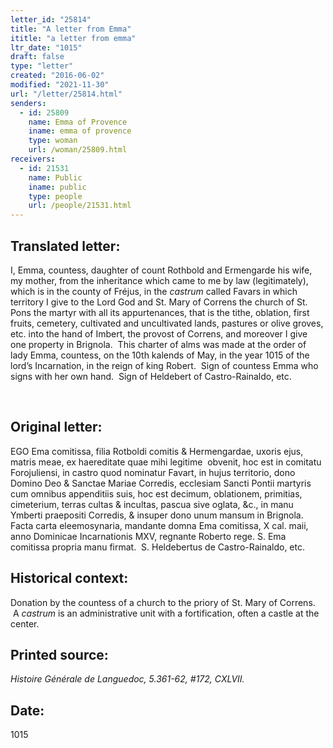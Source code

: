 ```yaml
---
letter_id: "25814"
title: "A letter from Emma"
ititle: "a letter from emma"
ltr_date: "1015"
draft: false
type: "letter"
created: "2016-06-02"
modified: "2021-11-30"
url: "/letter/25814.html"
senders:
  - id: 25809
    name: Emma of Provence
    iname: emma of provence
    type: woman
    url: /woman/25809.html
receivers:
  - id: 21531
    name: Public
    iname: public
    type: people
    url: /people/21531.html
---
```

<h2> Translated letter:</h2><p>I, Emma, countess, daughter of count Rothbold and Ermengarde his wife, my mother, from the inheritance which came to me by law (legitimately), which is in the county of Fréjus, in the <em>castrum</em> called Favars in which territory I give to the Lord God and St. Mary of Correns the church of St. Pons the martyr with all its appurtenances, that is the tithe, oblation, first fruits, cemetery, cultivated and uncultivated lands, pastures or olive groves, etc. into the hand of Imbert, the provost of Correns, and moreover I give one property in Brignola.&nbsp; This charter of alms was made at the order of lady Emma, countess, on the 10th kalends of May, in the year 1015 of the lord’s Incarnation, in the reign of king Robert.&nbsp; Sign of countess Emma who signs with her own hand.&nbsp; Sign of Heldebert of Castro-Rainaldo, etc.</p><p>&nbsp;</p><h2 class="mt-4"> Original letter:</h2><p>EGO Ema comitissa, filia Rotboldi comitis &amp; Hermengardae, uxoris ejus, matris meae, ex haereditate quae mihi legitime&nbsp; obvenit, hoc est in comitatu Forojuliensi, in castro quod nominatur Favart, in hujus territorio, dono Domino Deo &amp; Sanctae Mariae Corredis, ecclesiam Sancti Pontii martyris cum omnibus appenditiis suis, hoc est decimum, oblationem, primitias, cimeterium, terras cultas &amp; incultas, pascua sive oglata, &amp;c., in manu Ymberti praepositi Corredis, &amp; insuper dono unum mansum in Brignola. Facta carta eleemosynaria, mandante domna Ema comitissa, X cal. maii, anno Dominicae Incarnationis MXV, regnante Roberto rege. S. Ema comitissa propria manu firmat.&nbsp; S. Heldebertus de Castro-Rainaldo, etc.</p><h2 class="mt-4"> Historical context:</h2><p>Donation by the countess of a church to the priory of St. Mary of Correns. &nbsp;A <em>castrum</em> is an administrative unit with a fortification, often a castle at the center.</p><h2 class="mt-4"> Printed source:</h2><p><i>Histoire Générale de Languedoc, 5.361-62, #172, CXLVII.</i></p><h2 class="mt-4"> Date:</h2>1015